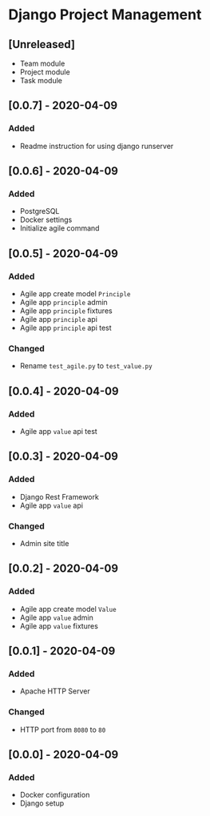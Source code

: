 # Django Project Management

## [Unreleased]
- Team module
- Project module
- Task module

## [0.0.7] - 2020-04-09
### Added
- Readme instruction for using django runserver

## [0.0.6] - 2020-04-09
### Added
- PostgreSQL
- Docker settings
- Initialize agile command

## [0.0.5] - 2020-04-09
### Added
- Agile app create model `Principle`
- Agile app `principle` admin
- Agile app `principle` fixtures
- Agile app `principle` api
- Agile app `principle` api test

### Changed
- Rename `test_agile.py` to `test_value.py`

## [0.0.4] - 2020-04-09
### Added
- Agile app `value` api test

## [0.0.3] - 2020-04-09
### Added
- Django Rest Framework
- Agile app `value` api

### Changed
- Admin site title

## [0.0.2] - 2020-04-09
### Added
- Agile app create model `Value`
- Agile app `value` admin
- Agile app `value` fixtures

## [0.0.1] - 2020-04-09
### Added
- Apache HTTP Server

### Changed
- HTTP port from `8080` to `80`

## [0.0.0] - 2020-04-09
### Added
- Docker configuration
- Django setup
